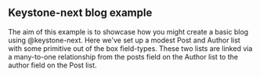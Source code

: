 ## Keystone-next blog example

The aim of this example is to showcase how you might create a basic blog using @keystone-next.
Here we've set up a modest Post and Author list with some primitive out of the box field-types.
These two lists are linked via a many-to-one relationship from the posts field on the Author list to the author field on the Post list.
